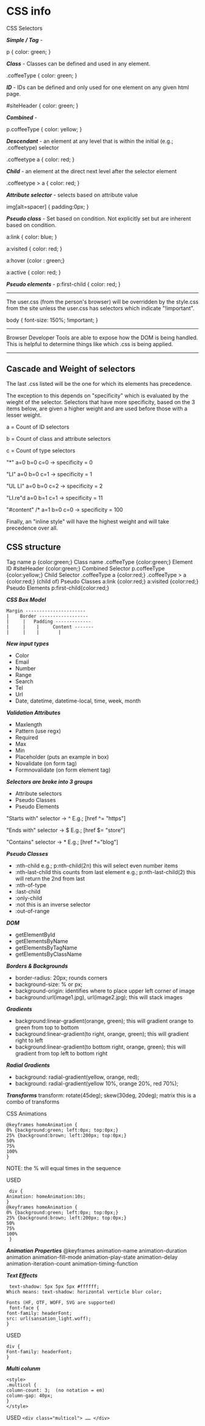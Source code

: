 <h1>CSS info</h1>

CSS Selectors

***Simple / Tag*** - 

p { color: green; }

***Class*** - Classes can be defined and used in any element.

.coffeeType { color: green; }

***ID*** - IDs can be defined and only used for one element on any given html page.

#siteHeader { color: green; }

***Combined*** - 

p.coffeeType { color: yellow; }

***Descendant*** - an element at any level that is within the initial (e.g.; .coffeetype) selector

.coffeetype a { color: red; }

***Child*** - an element at the direct next level after the selector element

.coffeetype > a { color: red; }

***Attribute selector*** - selects based on attribute value

img[alt=spacer] {
  padding:0px;
}

***Pseudo class*** - Set based on condition. Not explicitly set but are inherent based on condition.

a:link { color: blue; }

a:visited { color: red; }

a:hover {color : green;}

a:active { color: red; }

***Pseudo elements*** - p:first-child { color: red; }

___________________________

The user.css (from the person's browser) will be overridden by the style.css from the site unless the user.css has selectors which indicate "!important". 

body {
  font-size: 150%; !important;
}

________________________________

Browser Developer Tools are able to expose how the DOM is being handled. This is helpful to determine things like which .css is being applied.

_______________

## Cascade and Weight of selectors

The last .css listed will be the one for which its elements has precedence. 

The exception to this depends on "specificity" which is evaluated by the wieght of the selector. Selectors that have more specificity, based on the 3 items below, are given a higher weight and are used before those with a lesser weight.

a = Count of ID selectors

b = Count of class and attribute selectors

c = Count of type selectors

"*" a=0 b=0 c=0 -> specificity = 0 

"LI" a=0 b=0 c=1 -> specificity = 1 

"UL LI" a=0 b=0 c=2 -> specificity = 2 

"LI.re"d a=0 b=1 c=1 -> specificity = 11 

"#content" /* a=1 b=0 c=0 -> specificity = 100

Finally, an "inline style" will have the highest weight and will take precedence over all.
 
## CSS structure 
 
Tag name   p {color:green;} 
Class name    .coffeeType {color:green;} 
Element ID    #siteHeader {color:green;} 
Combined Selector p.coffeeType {color:yellow;} 
Child Selector    .coffeeType a {color:red;} 
                             .coffeeType  > a {color:red;}  (child of) 
Pseudo Classes   a:link {color:red;} 
                              a:visited {color:red;} 
Pseudo Elements    p:first-child{color:red;} 
 
 
***CSS Box Model*** 
```
Margin ---------------------- 
|    Border ------------------ 
|     |   Padding ------------- 
|     |    |     Content ------- 
|     |    |       | 
```
 
***New input types*** 
* Color 
* Email 
* Number 
* Range 
* Search 
* Tel 
* Url 
* Date, datetime, datetime-local, time, week, month 
 
***Validation Attributes*** 
* Maxlength 
* Pattern (use regx) 
* Required 
* Max 
* Min 
* Placeholder (puts an example in box) 
* Novalidate (on form tag) 
* Formnovalidate (on form element tag) 
 
***Selectors are broke into 3 groups*** 
* Attribute selectors 
* Pseudo Classes 
* Pseudo Elements 
 
"Starts with" selector ->    ^ 
E.g.; [href ^= "https"] 
 
"Ends with" selector ->   $ 
E.g.; [href $= "store"] 
 
"Contains" selector ->    * 
E.g.; [href *="blog"] 
 
***Pseudo Classes*** 
* :nth-child     e.g.; p:nth-child(2n)  this will select even number items 
* :nth-last-child   this counts from last element  e.g.; p:nth-last-child(2)  this will return the 2nd from last  
* :nth-of-type 
* :last-child 
* :only-child 
* :not  this is an inverse selector 
* :out-of-range 
 
***DOM*** 
*  getElementById 
*  getElementsByName 
*  getElementsByTagName 
*  getElementsByClassName 
 
***Borders & Backgrounds*** 
*  border-radius: 20px;  rounds corners 
*  background-size: % or px; 
*  background-origin:         identifies where to place upper left corner of image 
*  background:url(image1.jpg), url(image2.jpg);   this will stack images 
 
***Gradients*** 
*  background:linear-gradient(orange, green);  this will gradient orange to green from top to bottom 
*  background:linear-gradient(to right, orange, green); this will gradient right to left 
*  background:linear-gradient(to bottom right, orange, green);  this will gradient from top left to bottom right 
 
***Radial Gradients*** 
*  background: radial-gradient(yellow, orange, red); 
*  background: radial-gradient(yellow 10%, orange 20%, red 70%); 
 
***Transforms*** 
 transform: rotate(45deg); 
            skew(30deg, 20deg); 
            matrix            this is a combo of transforms 
 
CSS Animations 
 ```
 @keyframes homeAnimation { 
0% {background:green; left:0px; top:0px;} 
25% {background:brown; left:200px; top:0px;} 
50% 
75% 
100% 
 } 
 ```
NOTE: the % will equal times in the sequence 
 
USED 
``` 
 div { 
Animation: homeAnimation:10s; 
} 
@keyframes homeAnimation { 
0% {background:green; left:0px; top:0px;} 
25% {background:brown; left:200px; top:0px;} 
50% 
75% 
100% 
 } 
 ```
 
***Animation Properties***
 @keyframes 
 animation-name 
 animation-duration 
 animation 
 animation-fill-mode 
 animation-play-state 
 animation-delay 
 animation-iteration-count 
 animation-timing-function 
 
***Text Effects***
``` 
 text-shadow: 5px 5px 5px #ffffff; 
Which means: text-shadow: horizontal verticle blur color; 
 
Fonts (HF, OTF, WOFF, SVG are supported) 
 font-face { 
font-family: headerFont; 
src: url(sansation_light.woff); 
} 
```
USED 
```
div { 
Font-family: headerFont; 
} 
```
 
***Multi colunm***
```
<style> 
.multicol { 
column-count: 3;  (no notation = em) 
column-gap: 40px; 
} 
</style> 
```
USED 
```<div class="multicol"> …… </div> ```
 

